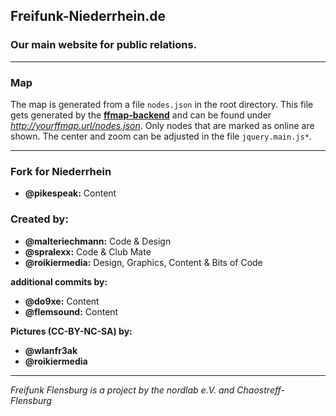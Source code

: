

## Freifunk-Niederrhein.de

### Our main website for public relations.

---

### Map

The map is generated from a file `nodes.json` in the root directory. This file gets generated by the [**ffmap-backend**](https://github.com/ffnord/ffmap-backend) and can be found under *http://yourffmap.url/nodes.json*. Only nodes that are marked as online are shown. The center and zoom can be adjusted in the file `jquery.main.js*`.

---
### Fork for Niederrhein
- **@pikespeak:** Content



### Created by:

- **@malteriechmann:** Code & Design
- **@spralexx:** Code & Club Mate
- **@roikiermedia:** Design, Graphics, Content & Bits of Code

**additional commits by:**

- **@do9xe:** Content
- **@flemsound:** Content

**Pictures (CC-BY-NC-SA) by:**

- **@wlanfr3ak**
- **@roikiermedia**


---

*Freifunk Flensburg is a project by the nordlab e.V. and Chaostreff-Flensburg*
